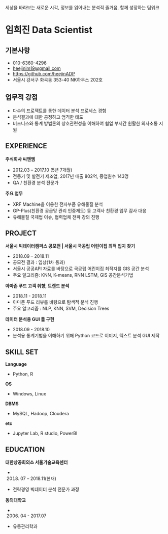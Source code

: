 세상을 바라보는 새로운 시각, 정보를 읽어내는 분석적 즐거움, 함께 성장하는 팀워크      
# 임희진 Data Scientist      
     
## 기본사항
* 010-6360-4296     
* heejinim19@gmail.com      
* https://github.com/heejinADP    
* 서울시 강서구 화곡동 353-40 NK하우스 202호     


## 업무적 강점      
* 다수의 프로젝트를 통한 데이터 분석 프로세스 경험      
* 분석결과에 대한 공정하고 엄격한 태도      
* 비즈니스와 통계 방법론의 상호관련성을 이해하여 협업 부서간 원활한 의사소통 지원    

    
## EXPERIENCE    
**주식회사 씨앤엠**     
* 2012.03 – 2017.10 (5년 7개월)     
* 전동기 및 발전기 제조업, 2017년 매출 802억, 종업원수 143명     
* QA / 친환경 분석 전문가       

**주요 업무**     
* XRF Machine을 이용한 전자부품 유해물질 분석      
* GP-Plus(친환경 공급망 관리 인증제도) 등 고객사 친환경 업무 감사 대응     
* 유해물질 국제법 이슈, 협력업체 전파 강의 진행     
     
## PROJECT     
**서울시 빅데이터캠퍼스 공모전 | 서울시 국공립 어린이집 최적 입지 찾기**    
* 2018.09 – 2018.11     
* 공모전 결과 : 입상(1차 통과)     
* 서울시 공공API 자료를 바탕으로 국공립 어린이집 최적지를 GIS 공간 분석   
* 주요 알고리즘: KNN, K-means, RNN LSTM, GIS 공간분석기법    

**아마존 푸드 고객 취향, 트랜드 분석**    
* 2018.11 - 2018.11    
* 아마존 푸드 리뷰를 바탕으로 탐색적 분석 진행    
* 주요 알고리즘 : NLP, KNN, SVM, Decision Trees    

**데이터 분석용 GUI 툴 구현**    
* 2018.09 - 2018.10      
* 분석용 통계기법을 이해하기 위해 Python 코드로 이미지, 텍스트 분석 GUI 제작    
   
   
## SKILL SET     
**Language**                      
* Python, R    

**OS**                            
* Windows, Linux    

**DBMS**                         
* MySQL, Hadoop, Cloudera    

**etc**                           
* Jupyter Lab, R studio, PowerBI    

    
## EDUCATION    
**대한상공회의소 서울기술교육센터**       
- 2018. 07 – 2018.11(현재)         
* 전략경영 빅데이터 분석 전문가 과정     

**동의대학교**       
- 2006. 04 - 2017.07            
* 유통관리학과       
